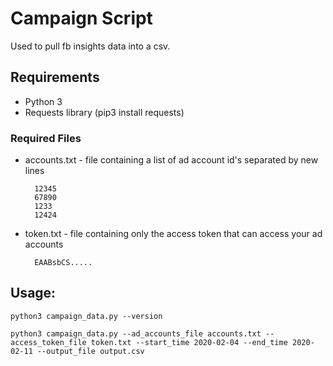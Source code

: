 # Campaign Script

Used to pull fb insights data into a csv.

## Requirements

* Python 3
* Requests library (pip3 install requests)

### Required Files

 * accounts.txt - file containing a list of ad account id's separated by new lines
    ```
      12345
      67890
      1233
      12424
    ```
 * token.txt - file containing only the access token that can access your ad accounts
    ```
      EAABsbCS.....
    ```

## Usage:

```
python3 campaign_data.py --version

python3 campaign_data.py --ad_accounts_file accounts.txt --access_token_file token.txt --start_time 2020-02-04 --end_time 2020-02-11 --output_file output.csv
```
